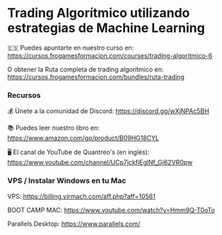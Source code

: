 # Trading Algorítmico utilizando estrategias de Machine Learning

🇪🇸 Puedes apuntarte en nuestro curso en: https://cursos.frogamesformacion.com/courses/trading-algoritmico-6

O obtener la Ruta completa de trading algorítmico en: https://cursos.frogamesformacion.com/bundles/ruta-trading 

### Recursos

💰 Únete a la comunidad de Discord: https://discord.gg/wXjNPAc5BH

📚 Puedes leer nuestro libro en: https://www.amazon.com/gp/product/B09HG18CYL 

🖥️ El canal de YouTube de Quantreo's (en inglés): https://www.youtube.com/channel/UCp7jckfiEglNf_Gj62VR0pw



### VPS / Instalar Windows en tu Mac

VPS: https://billing.virmach.com/aff.php?aff=10561

BOOT CAMP MAC: https://www.youtube.com/watch?v=Hmm9Q-T0oTo

Parallels Desktop: https://www.parallels.com/
